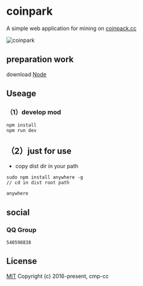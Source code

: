 # coinpark

A simple web application for mining on [coinpack.cc](https://www.coinpark.cc/)

![coinpark](https://github.com/jianxinss/coinpark/blob/master/snap.jpg?raw=true "coinpark,Social Coding")


## preparation work
download [Node](https://nodejs.org/zh-cn/)

## Useage

### （1）develop mod
```
npm install
npm run dev

```

## （2）just for use
* copy dist dir in your path
```
sudo npm install anywhere -g
// cd in dist root path

anywhere

```
## social

### QQ Group
```
540598838
```


## License
[MIT](http://opensource.org/licenses/MIT)
Copyright (c) 2016-present, cmp-cc